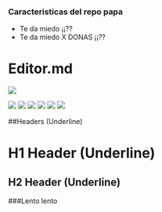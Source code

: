 ### Caracteristicas del repo papa

- Te da miedo ¡¡??
- Te da miedo X DONAS ¡¡??



# Editor.md

![](https://pandao.github.io/editor.md/images/logos/editormd-logo-180x180.png)

![](https://img.shields.io/github/stars/pandao/editor.md.svg) ![](https://img.shields.io/github/forks/pandao/editor.md.svg) ![](https://img.shields.io/github/tag/pandao/editor.md.svg) ![](https://img.shields.io/github/release/pandao/editor.md.svg) ![](https://img.shields.io/github/issues/pandao/editor.md.svg) ![](https://img.shields.io/bower/v/editor.md.svg)


##Headers (Underline)

H1 Header (Underline)
=============

H2 Header (Underline)
-------------

###Lento lento
                